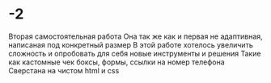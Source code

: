 # -2
Вторая самостоятельная работа 
Она так же как и первая не адаптивная, написаная под конкретный размер
В этой работе хотелось увеличить сложность и опробовать для себя новые инструменты и решения 
Такие как кастомные чек боксы, формы, ссылки на номер телефона 
Сверстана на чистом html и css 
